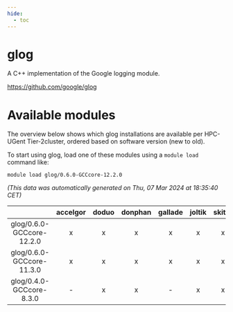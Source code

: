 ```yaml
---
hide:
  - toc
---
```


glog
====


A C++ implementation of the Google logging module.

https://github.com/google/glog
# Available modules


The overview below shows which glog installations are available per HPC-UGent Tier-2cluster, ordered based on software version (new to old).

To start using glog, load one of these modules using a `module load` command like:

```shell
module load glog/0.6.0-GCCcore-12.2.0
```

*(This data was automatically generated on Thu, 07 Mar 2024 at 18:35:40 CET)*  

| |accelgor|doduo|donphan|gallade|joltik|skitty|
| :---: | :---: | :---: | :---: | :---: | :---: | :---: |
|glog/0.6.0-GCCcore-12.2.0|x|x|x|x|x|x|
|glog/0.6.0-GCCcore-11.3.0|x|x|x|x|x|x|
|glog/0.4.0-GCCcore-8.3.0|-|x|x|-|x|x|
